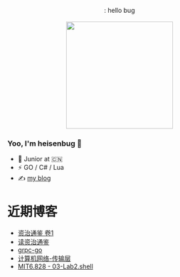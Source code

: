 <p align="center">
: hello bug
  <br><br>
  <samp>
    <img src="https://i.imgur.com/kdKhgx6.gif" width="240px" align="center">
  </samp>
</p>

### Yoo, I'm heisenbug 👋
- 🍻 Junior at 🇨🇳 
- ⚡ GO / C# / Lua
- ✍️ [my blog](https://heisenbergv.github.io)


# 近期博客
<!-- BLOG-POST-LIST:START -->
- [资治通鉴 卷1](https://heisenbergv.github.io/post/%E8%B5%84%E6%B2%BB%E9%80%9A%E9%89%B4/1/)
- [读资治通鉴](https://heisenbergv.github.io/post/%E8%B5%84%E6%B2%BB%E9%80%9A%E9%89%B4/0/)
- [grpc-go](https://heisenbergv.github.io/post/2021/202101019-grpc/)
- [计算机网络-传输层](https://heisenbergv.github.io/post/2021/20210105-tcpudp/)
- [MIT6.828 - 03-Lab2.shell](https://heisenbergv.github.io/post/2020/20200409-mit6.828-03-lab2/)
<!-- BLOG-POST-LIST:END -->

